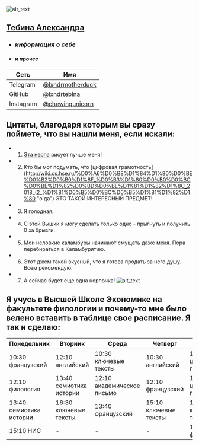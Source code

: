  ![alt_text](http://www.80daysandcounting.com/wp-content/uploads/2014/10/uzfq56hmA84-1024x682.jpg)
## [Тебина Александра](https://moiarussia.ru/wp-content/uploads/2015/09/34536_1000-e1441643968889.jpg "байкальская нерпа")
* ### *информация о себе* 
* #### *и прочее*
| Сеть | Имя |
| --- | --- |
| Telegram | [@lxndrmotherduck](https://t.me/lxndrmotherduck) |
| GitHub | [@lxndrtebina](https://github.com/lxndrtebina) |
| Instagram | [@chewingunicorn](https://www.instagram.com/chewingunicorn/) |
## Цитаты, благодаря которым вы сразу поймете, что вы нашли меня, если искали:
* 1. [Эта нерпа](https://www.youtube.com/watch?v=6kSUoBtXhs8 "вот эта") рисует лучше меня!
* 2. Кто бы мог подумать, что [цифровая грамотность](http://wiki.cs.hse.ru/%D0%A6%D0%B8%D1%84%D1%80%D0%BE%D0%B2%D0%B0%D1%8F_%D0%B3%D1%80%D0%B0%D0%BC%D0%BE%D1%82%D0%BD%D0%BE%D1%81%D1%82%D1%8C_2018_(2_%D1%81%D0%B5%D0%BC%D0%B5%D1%81%D1%82%D1%80 "о да") ЭТО ТАКОЙ ИНТЕРЕСНЫЙ ПРЕДМЕТ!
* 3. Я голодная.
* 4. С этой Вышки я могу сделать только одно - прыгнуть и получить 0 за брызги.
* 5. Мои неловкие каламбуры начинают смущать даже меня. Пора перебираться в Каламбурятию.
* 6. Этот джем такой вкусный, что я готова продать за него душу. Всем рекомендую.
* 7. А сейчас будет еще одна нерпочка!
 ![alt_text](http://cdn.tvc.ru/pictures/o/190/912.jpg "я предупреждала")
## Я учусь в Высшей Школе Экономике на факультете филологии и почему-то мне было велено вставить в таблице свое расписание. Я так и сделаю:
| Понедельник  | Вторник | Среда | Четверг | Пятница |
| --- | --- | --- | --- | --- |
| 10:30 французский | 12:10 английский  | 10:30 ключевые тексты | 10:30 английский | 10:30 цифровая грамотность |
| 12:10 филология | 13:40 семиотика истории  | 12:10 академическое письмо | 12:10 французский | 12:10 цифровая грамотность |
| 13:40 семиотика истории | 16:30 ключевые тексты | 13:40 французский | 15:10 ключевые тексты | 13:40 ключевые тексты |
| 15:10 НИС | - | - | - | 15:10 филология |
